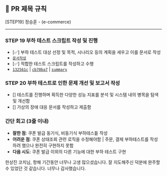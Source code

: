 ## :pushpin: PR 제목 규칙
[STEP19] 정승훈 - (e-commerce)

---

### STEP 19 부하 테스트 스크립트 작성 및 진행
- [✅] 부하 테스트 대상 선정 및 목적, 시나리오 등의 계획을 세우고 이를 문서로 작성
- [`문서작성`](https://github.com/seuthootDev/hanghae-plus-backend/commit/aa2429853107de2b05cda70c85ad9b819a633aef) 
- [✅] 적합한 테스트 스크립트를 작성하고 수행
- [`132561c`](https://github.com/seuthootDev/hanghae-plus-backend/commit/132561cb3f7960ccfb3d594c39e2d3abd7aa6891) | [`cb70ba7`](https://github.com/seuthootDev/hanghae-plus-backend/commit/cb70ba70fb747f293f967ed308b7b8cab434619d) | [`summary`](https://github.com/seuthootDev/hanghae-plus-backend/commit/5430b46ae649a8c646dee9a29782f87cd5042570)


### STEP 20 부하 테스트로 인한 문제 개선 및 보고서 작성
- [] 테스트를 진행하며 획득한 다양한 성능 지표를 분석 및 시스템 내의 병목을 탐색 및 개선함
- [] 가상의 장애 대응 문서를 작성하고 제출함

### **간단 회고** (3줄 이내)
- **잘한 점**: 쿠폰 발급 동기식, 비동기식 부하테스틑 작성
- **어려운 점**: 쿠폰 상태조회 관련 로직을 수정해야함 | 주문, 결제 부하테스트를 작성하려 했으나 완전히 구현하지 못함
- **다음 시도**: 쿠폰 발급 이외의 다른 기능에 대한 부하 테스트 구현

한상진 코치님, 항해 기간동안 너무나 고생 많으셨습니다. 잘 지도해주신 덕분에 완주할 수 있었던 것 같습니다. 너무나 감사했습니다.